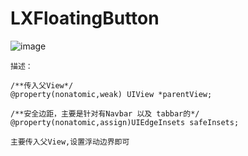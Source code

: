 # LXFloatingButton

![image](https://github.com/liuxinixn/LXFloatingButton/blob/master/%E6%B5%AE%E5%8A%A8.gif)

```
描述：

/**传入父View*/
@property(nonatomic,weak) UIView *parentView;

/**安全边距，主要是针对有Navbar 以及 tabbar的*/
@property(nonatomic,assign)UIEdgeInsets safeInsets;

主要传入父View,设置浮动边界即可



```

